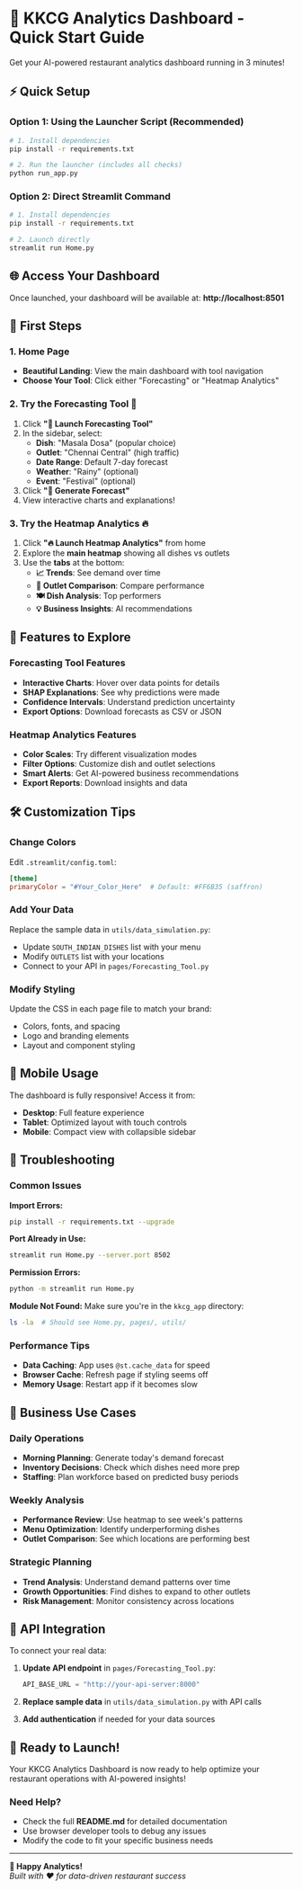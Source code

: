 # 🚀 KKCG Analytics Dashboard - Quick Start Guide

Get your AI-powered restaurant analytics dashboard running in 3 minutes!

## ⚡ Quick Setup

### Option 1: Using the Launcher Script (Recommended)
```bash
# 1. Install dependencies
pip install -r requirements.txt

# 2. Run the launcher (includes all checks)
python run_app.py
```

### Option 2: Direct Streamlit Command
```bash
# 1. Install dependencies
pip install -r requirements.txt

# 2. Launch directly
streamlit run Home.py
```

## 🌐 Access Your Dashboard

Once launched, your dashboard will be available at:
**http://localhost:8501**

## 🎯 First Steps

### 1. Home Page
- **Beautiful Landing**: View the main dashboard with tool navigation
- **Choose Your Tool**: Click either "Forecasting" or "Heatmap Analytics"

### 2. Try the Forecasting Tool 🔮
1. Click **"🔮 Launch Forecasting Tool"**
2. In the sidebar, select:
   - **Dish**: "Masala Dosa" (popular choice)
   - **Outlet**: "Chennai Central" (high traffic)
   - **Date Range**: Default 7-day forecast
   - **Weather**: "Rainy" (optional)
   - **Event**: "Festival" (optional)
3. Click **"🚀 Generate Forecast"**
4. View interactive charts and explanations!

### 3. Try the Heatmap Analytics 🔥
1. Click **"🔥 Launch Heatmap Analytics"** from home
2. Explore the **main heatmap** showing all dishes vs outlets
3. Use the **tabs** at the bottom:
   - **📈 Trends**: See demand over time
   - **🏢 Outlet Comparison**: Compare performance
   - **🍽️ Dish Analysis**: Top performers
   - **💡 Business Insights**: AI recommendations

## 🎨 Features to Explore

### Forecasting Tool Features
- **Interactive Charts**: Hover over data points for details
- **SHAP Explanations**: See why predictions were made
- **Confidence Intervals**: Understand prediction uncertainty
- **Export Options**: Download forecasts as CSV or JSON

### Heatmap Analytics Features
- **Color Scales**: Try different visualization modes
- **Filter Options**: Customize dish and outlet selections
- **Smart Alerts**: Get AI-powered business recommendations
- **Export Reports**: Download insights and data

## 🛠️ Customization Tips

### Change Colors
Edit `.streamlit/config.toml`:
```toml
[theme]
primaryColor = "#Your_Color_Here"  # Default: #FF6B35 (saffron)
```

### Add Your Data
Replace the sample data in `utils/data_simulation.py`:
- Update `SOUTH_INDIAN_DISHES` list with your menu
- Modify `OUTLETS` list with your locations
- Connect to your API in `pages/Forecasting_Tool.py`

### Modify Styling
Update the CSS in each page file to match your brand:
- Colors, fonts, and spacing
- Logo and branding elements
- Layout and component styling

## 📱 Mobile Usage

The dashboard is fully responsive! Access it from:
- **Desktop**: Full feature experience
- **Tablet**: Optimized layout with touch controls  
- **Mobile**: Compact view with collapsible sidebar

## 🔧 Troubleshooting

### Common Issues

**Import Errors:**
```bash
pip install -r requirements.txt --upgrade
```

**Port Already in Use:**
```bash
streamlit run Home.py --server.port 8502
```

**Permission Errors:**
```bash
python -m streamlit run Home.py
```

**Module Not Found:**
Make sure you're in the `kkcg_app` directory:
```bash
ls -la  # Should see Home.py, pages/, utils/
```

### Performance Tips
- **Data Caching**: App uses `@st.cache_data` for speed
- **Browser Cache**: Refresh page if styling seems off
- **Memory Usage**: Restart app if it becomes slow

## 🎯 Business Use Cases

### Daily Operations
- **Morning Planning**: Generate today's demand forecast
- **Inventory Decisions**: Check which dishes need more prep
- **Staffing**: Plan workforce based on predicted busy periods

### Weekly Analysis  
- **Performance Review**: Use heatmap to see week's patterns
- **Menu Optimization**: Identify underperforming dishes
- **Outlet Comparison**: See which locations are performing best

### Strategic Planning
- **Trend Analysis**: Understand demand patterns over time
- **Growth Opportunities**: Find dishes to expand to other outlets
- **Risk Management**: Monitor consistency across locations

## 🔌 API Integration

To connect your real data:

1. **Update API endpoint** in `pages/Forecasting_Tool.py`:
   ```python
   API_BASE_URL = "http://your-api-server:8000"
   ```

2. **Replace sample data** in `utils/data_simulation.py` with API calls

3. **Add authentication** if needed for your data sources

## 🚀 Ready to Launch!

Your KKCG Analytics Dashboard is now ready to help optimize your restaurant operations with AI-powered insights!

### Need Help?
- Check the full **README.md** for detailed documentation
- Use browser developer tools to debug any issues
- Modify the code to fit your specific business needs

---

**🍛 Happy Analytics!**  
*Built with ❤️ for data-driven restaurant success* 